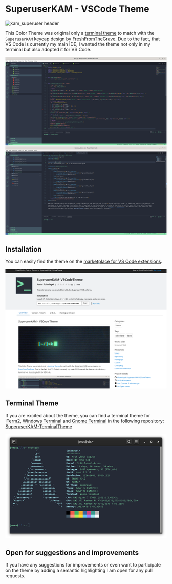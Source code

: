 # SuperuserKAM - VSCode Theme

![kam_superuser header](assets/Header.gif)

This Color Theme was original only a [terminal theme](https://github.com/JSchmiegel/ColorSchemeSuperuserKAM) to match with the `SuperuserKAM` keycap design by [FreshFromTheGrave](https://geekhack.org/index.php?topic=108326.0%3Futm_source%3Dkeycapsets). Due to the fact, that VS Code is currently my main IDE, I wanted the theme not only in my terminal but also adopted it for VS Code.

![Example1 screenshot of the theme](assets/Demo1.png)
![Example2 screenshot of the theme](assets/Demo2.png)

## Installation
You can easily find the theme on the [marketplace for VS Code extensions](https://marketplace.visualstudio.com/items?itemName=jschmiegel.superuserkamtheme).

![Screenshot of the marketplace page](assets/VSMarketplace.png)

## Terminal Theme
If you are excited about the theme, you can find a terminal theme for [iTerm2](https://github.com/JSchmiegel/SuperuserKAM-TerminalTheme/wiki/Installation-Guide:-iTerm2), [Windows Terminal](https://github.com/JSchmiegel/SuperuserKAM-TerminalTheme/wiki/Installation-Guide:-Windows-Terminal) and [Gnome Terminal](https://github.com/JSchmiegel/SuperuserKAM-TerminalTheme/wiki/Installation-Guide:-Gnome-Terminal) in the following repository: [SuperuserKAM-TerminalTheme](https://github.com/JSchmiegel/ColorSchemeSuperuserKAM)

![Example screenshot of the theme in terminal](assets/TerminalDemo1.png)


## Open for suggestions and improvements
If you have any suggestions for improvements or even want to participate on the theme by adding a semantic highlighting I am open for any pull requests.